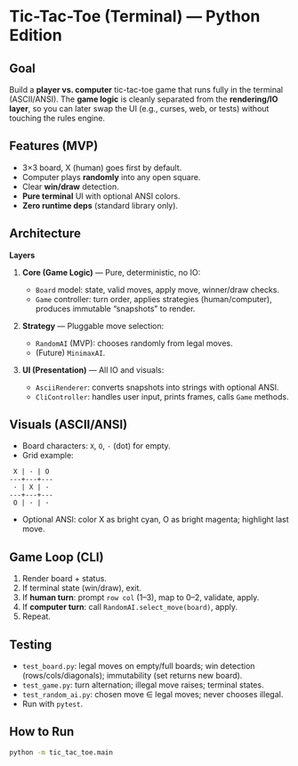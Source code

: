 # Tic-Tac-Toe (Terminal) — Python Edition

## Goal

Build a **player vs. computer** tic-tac-toe game that runs fully in the terminal (ASCII/ANSI). The **game logic** is cleanly separated from the **rendering/IO layer**, so you can later swap the UI (e.g., curses, web, or tests) without touching the rules engine.

## Features (MVP)

* 3×3 board, X (human) goes first by default.
* Computer plays **randomly** into any open square.
* Clear **win/draw** detection.
* **Pure terminal** UI with optional ANSI colors.
* **Zero runtime deps** (standard library only).

## Architecture

**Layers**

1. **Core (Game Logic)** — Pure, deterministic, no IO:

   * `Board` model: state, valid moves, apply move, winner/draw checks.
   * `Game` controller: turn order, applies strategies (human/computer), produces immutable “snapshots” to render.
2. **Strategy** — Pluggable move selection:

   * `RandomAI` (MVP): chooses randomly from legal moves.
   * (Future) `MinimaxAI`.
3. **UI (Presentation)** — All IO and visuals:

   * `AsciiRenderer`: converts snapshots into strings with optional ANSI.
   * `CliController`: handles user input, prints frames, calls `Game` methods.

## Visuals (ASCII/ANSI)

* Board characters: `X`, `O`, `·` (dot) for empty.
* Grid example:

```
 X | · | O
---+---+---
 · | X | ·
---+---+---
 O | · | ·
```

* Optional ANSI: color X as bright cyan, O as bright magenta; highlight last move.

## Game Loop (CLI)

1. Render board + status.
2. If terminal state (win/draw), exit.
3. If **human turn**: prompt `row col` (1–3), map to 0–2, validate, apply.
4. If **computer turn**: call `RandomAI.select_move(board)`, apply.
5. Repeat.

## Testing

* `test_board.py`: legal moves on empty/full boards; win detection (rows/cols/diagonals); immutability (set returns new board).
* `test_game.py`: turn alternation; illegal move raises; terminal states.
* `test_random_ai.py`: chosen move ∈ legal moves; never chooses illegal.
* Run with `pytest`.

## How to Run

```bash
python -m tic_tac_toe.main
```
